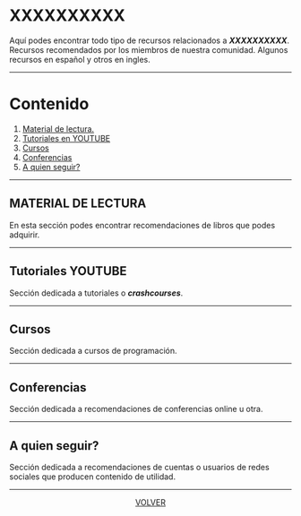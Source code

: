 # XXXXXXXXXX
Aquí podes encontrar todo tipo de recursos relacionados
a ***XXXXXXXXXX***. Recursos recomendados por los miembros de nuestra comunidad.
Algunos recursos en español y otros en ingles.

---
# Contenido 
1. [Material de lectura.](#material-de-lectura)
2. [Tutoriales en YOUTUBE](#tutoriales-youtube)
3. [Cursos](#cursos) 
4. [Conferencias](#conferencias)
5. [A quien seguir?](#a-quien-seguir) 



---

## MATERIAL DE LECTURA
En esta sección podes encontrar recomendaciones de libros que podes 
adquirir.
<!-- ------------------------INICIO CONTRIBUCIONES---------------------- -->




<!-- ------------------------FIN CONTRIBUCIONES---------------------- -->


---

## Tutoriales YOUTUBE
Sección dedicada a tutoriales o ***crashcourses***.
<!-- ------------------------INICIO CONTRIBUCIONES---------------------- -->




<!-- ------------------------FIN CONTRIBUCIONES---------------------- -->

---

## Cursos 
Sección dedicada a cursos de programación. 
<!-- ------------------------INICIO CONTRIBUCIONES---------------------- -->




<!-- ------------------------FIN CONTRIBUCIONES---------------------- -->


---

## Conferencias
Sección dedicada a recomendaciones de conferencias online u otra.
<!-- ------------------------INICIO CONTRIBUCIONES---------------------- -->




<!-- ------------------------FIN CONTRIBUCIONES---------------------- -->

---



## A quien seguir? 
Sección dedicada a recomendaciones de cuentas o usuarios de redes sociales
que producen contenido de utilidad.
<!-- ------------------------INICIO CONTRIBUCIONES---------------------- -->




<!-- ------------------------FIN CONTRIBUCIONES---------------------- -->

---





<center>

[VOLVER](readme.md)

</center>
























